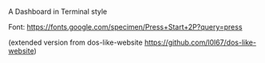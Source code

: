 A Dashboard in Terminal style

Font: https://fonts.google.com/specimen/Press+Start+2P?query=press

(extended version from dos-like-website https://github.com/l0l67/dos-like-website)
